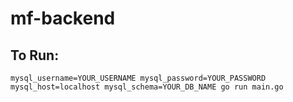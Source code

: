 # mf-backend

## To Run:
`mysql_username=YOUR_USERNAME mysql_password=YOUR_PASSWORD mysql_host=localhost mysql_schema=YOUR_DB_NAME go run main.go`
